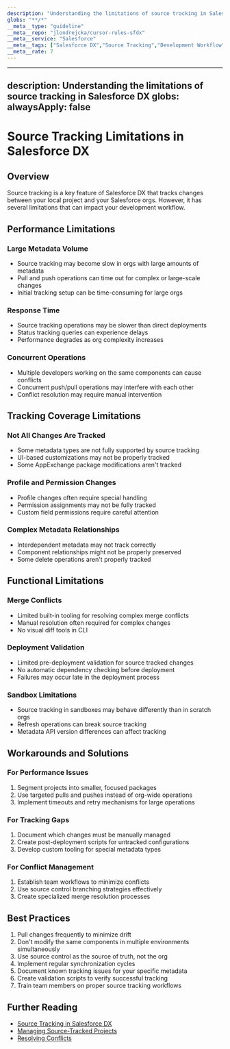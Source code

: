 ```yaml
---
description: "Understanding the limitations of source tracking in Salesforce DX"
globs: "**/*"
__meta__type: "guideline"
__meta__repo: "jlondrejcka/cursor-rules-sfdx"
__meta__service: "Salesforce"
__meta__tags: ["Salesforce DX","Source Tracking","Development Workflow","Metadata Management","Conflict Resolution"]
__meta__rate: 7
---
```

---
description: Understanding the limitations of source tracking in Salesforce DX
globs:
alwaysApply: false
---
# Source Tracking Limitations in Salesforce DX

## Overview
Source tracking is a key feature of Salesforce DX that tracks changes between your local project and your Salesforce orgs. However, it has several limitations that can impact your development workflow.

## Performance Limitations

### Large Metadata Volume
- Source tracking may become slow in orgs with large amounts of metadata
- Pull and push operations can time out for complex or large-scale changes
- Initial tracking setup can be time-consuming for large orgs

### Response Time
- Source tracking operations may be slower than direct deployments
- Status tracking queries can experience delays
- Performance degrades as org complexity increases

### Concurrent Operations
- Multiple developers working on the same components can cause conflicts
- Concurrent push/pull operations may interfere with each other
- Conflict resolution may require manual intervention

## Tracking Coverage Limitations

### Not All Changes Are Tracked
- Some metadata types are not fully supported by source tracking
- UI-based customizations may not be properly tracked
- Some AppExchange package modifications aren't tracked

### Profile and Permission Changes
- Profile changes often require special handling
- Permission assignments may not be fully tracked
- Custom field permissions require careful attention

### Complex Metadata Relationships
- Interdependent metadata may not track correctly
- Component relationships might not be properly preserved
- Some delete operations aren't properly tracked

## Functional Limitations

### Merge Conflicts
- Limited built-in tooling for resolving complex merge conflicts
- Manual resolution often required for complex changes
- No visual diff tools in CLI

### Deployment Validation
- Limited pre-deployment validation for source tracked changes
- No automatic dependency checking before deployment
- Failures may occur late in the deployment process

### Sandbox Limitations
- Source tracking in sandboxes may behave differently than in scratch orgs
- Refresh operations can break source tracking
- Metadata API version differences can affect tracking

## Workarounds and Solutions

### For Performance Issues
1. Segment projects into smaller, focused packages
2. Use targeted pulls and pushes instead of org-wide operations
3. Implement timeouts and retry mechanisms for large operations

### For Tracking Gaps
1. Document which changes must be manually managed
2. Create post-deployment scripts for untracked configurations
3. Develop custom tooling for special metadata types

### For Conflict Management
1. Establish team workflows to minimize conflicts
2. Use source control branching strategies effectively
3. Create specialized merge resolution processes

## Best Practices

1. Pull changes frequently to minimize drift
2. Don't modify the same components in multiple environments simultaneously
3. Use source control as the source of truth, not the org
4. Implement regular synchronization cycles
5. Document known tracking issues for your specific metadata
6. Create validation scripts to verify successful tracking
7. Train team members on proper source tracking workflows

## Further Reading
- [Source Tracking in Salesforce DX](https://developer.salesforce.com/docs/atlas.en-us.sfdx_dev.meta/sfdx_dev/sfdx_dev_source_tracking.htm)
- [Managing Source-Tracked Projects](https://developer.salesforce.com/docs/atlas.en-us.sfdx_dev.meta/sfdx_dev/sfdx_dev_develop_source_tracked_orgs.htm)
- [Resolving Conflicts](https://developer.salesforce.com/docs/atlas.en-us.sfdx_dev.meta/sfdx_dev/sfdx_dev_push_md_to_scratch_org.htm)